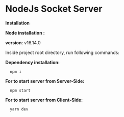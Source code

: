 # NodeJs Socket Server
**Installation**

**Node installation :** 

  **version**: v16.14.0
  
Inside project root directory, run following commands:

**Dependency installation:**

      npm i

**For to start server from Server-Side:**

      npm start

**For to start server from Client-Side:**

      yarn dev
